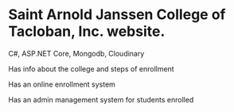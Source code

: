 # Saint Arnold Janssen College of Tacloban, Inc. website.

C#, ASP.NET Core, Mongodb, Cloudinary

Has info about the college and steps of enrollment

Has an online enrollment system

Has an admin management system for students enrolled
